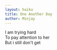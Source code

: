 ```yaml
---
layout: haiku
title: One Another Day
author: Minjay
---
```

I am trying hard<br>
To pay attention to her<br>
But i still don't get<br>
